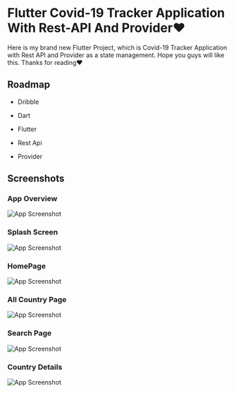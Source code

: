 
# Flutter Covid-19 Tracker Application With Rest-API And Provider❤️ 

Here is my brand new Flutter Project, which is Covid-19 Tracker Application with Rest API and Provider as a state management.
Hope you guys will like this.
Thanks for reading❤️ 


## Roadmap
- Dribble

- Dart
- Flutter
- Rest Api
- Provider


## Screenshots

### App Overview

![App Screenshot](https://github.com/rafipsv/Covid-Tracker/blob/master/ShowCase/Covid%20Tracker%20MockUp.gif?raw=true)

### Splash Screen

![App Screenshot](https://github.com/rafipsv/Covid-Tracker/blob/master/ShowCase/Splash%20Screen.png?raw=true)

### HomePage

![App Screenshot](https://github.com/rafipsv/Covid-Tracker/blob/master/ShowCase/All%20Data%20Page.png?raw=true)

### All Country Page

![App Screenshot](https://github.com/rafipsv/Covid-Tracker/blob/master/ShowCase/All%20Country%20Page.png?raw=true)

### Search Page

![App Screenshot](https://github.com/rafipsv/Covid-Tracker/blob/master/ShowCase/Search%20Page.png?raw=true)
### Country Details

![App Screenshot](https://github.com/rafipsv/Covid-Tracker/blob/master/ShowCase/Country%20Details.png?raw=true)










